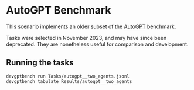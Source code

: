 # AutoGPT Benchmark

This scenario implements an older subset of the [AutoGPT](https://github.com/Significant-Gravitas/Auto-GPT-Benchmarks/tree/master/agbenchmark#readme) benchmark.

Tasks were selected in November 2023, and may have since been deprecated. They are nonetheless useful for comparison and development.

## Running the tasks

```
devgptbench run Tasks/autogpt__two_agents.jsonl
devgptbench tabulate Results/autogpt__two_agents
```
